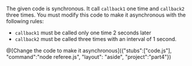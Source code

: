 The given code is synchronous. It call `callback1` one time and `callback2` three times. You must modify this code to make it asynchronous with the following rules:

* `callback1` must be called only one time 2 seconds later
* `callback2` must be called three times with an interval of 1 second.

@[Change the code to make it asynchronous]({"stubs":["code.js"], "command":"node referee.js", "layout": "aside", "project":"part4"})